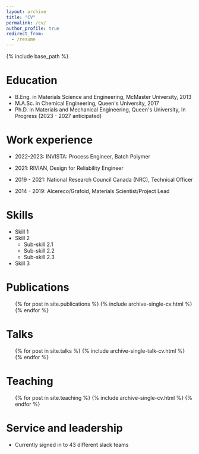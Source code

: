 ```yaml
---
layout: archive
title: "CV"
permalink: /cv/
author_profile: true
redirect_from:
  - /resume
---
```


{% include base_path %}

Education
======
* B.Eng. in Materials Science and Engineering, McMaster University, 2013
* M.A.Sc. in Chemical Engineering, Queen's University, 2017
* Ph.D. in Materials and Mechanical Engineering, Queen's University, In Progress (2023 - 2027 anticipated)

Work experience
======
* 2022-2023: INVISTA: Process Engineer, Batch Polymer

* 2021: RIVIAN, Design for Reliability Engineer
 
* 2019 - 2021: National Research Council Canada (NRC), Technical Officer

* 2014 - 2019: Alcereco/Grafoid, Materials Scientist/Project Lead
  
Skills
======
* Skill 1
* Skill 2
  * Sub-skill 2.1
  * Sub-skill 2.2
  * Sub-skill 2.3
* Skill 3

Publications
======
  <ul>{% for post in site.publications %}
    {% include archive-single-cv.html %}
  {% endfor %}</ul>
  
Talks
======
  <ul>{% for post in site.talks %}
    {% include archive-single-talk-cv.html %}
  {% endfor %}</ul>
  
Teaching
======
  <ul>{% for post in site.teaching %}
    {% include archive-single-cv.html %}
  {% endfor %}</ul>
  
Service and leadership
======
* Currently signed in to 43 different slack teams

